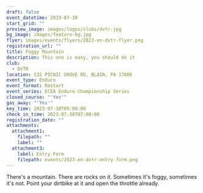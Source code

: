 ```yaml
---
draft: false
event_datetime: 2023-07-30
start_grid: ""
preview_image: images/logos/clubs/dvtr.jpg
bg_image: images/feature-bg.jpg
flyer: images/events/flyers/2023-en-dvtr-flyer.png
registration_url: ""
title: Foggy Mountain
description: This one is easy, you should do it
club:
  - DVTR
location: 532 PICNIC GROVE RD, BLAIN, PA 17006
event_type: Enduro
event_format: Restart
event_series: ECEA Enduro Championship Series
closed_course: "'Yes'"
gas_away: "'Yes'"
key_time: 2023-07-30T09:00:00
check_in_time: 2023-07-30T07:00:00
registration_date: ""
attachments:
  attachment1:
    filepath: ""
    label: ""
  attachment3:
    label: Entry Form
    filepath: events/2023-en-dvtr-entry-form.png
---
```


There's a mountain. There are rocks on it. Sometimes it's foggy, sometimes it's not. Point your dirtbike at it and open the throttle already.